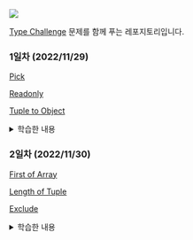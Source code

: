 <img src="https://raw.githubusercontent.com/type-challenges/type-challenges/454767ce6ebb197f29fdbfa04e385042fd15aaf3/screenshots/logo.svg" />

[Type Challenge](https://github.com/type-challenges/type-challenges) 문제를 함께 푸는 레포지토리입니다.

### 1일차 (2022/11/29)

[Pick](https://github.com/type-challenges/type-challenges/blob/main/questions/00004-easy-pick/README.md)

[Readonly](https://github.com/type-challenges/type-challenges/blob/main/questions/00007-easy-readonly/README.md)

[Tuple to Object](https://github.com/type-challenges/type-challenges/blob/main/questions/00011-easy-tuple-to-object/README.md)

<details>
<summary>학습한 내용</summary>

### List vs Array vs Tuple

1. List

- mutable
- ordered
- can be changed or replaced
- more than one data type

2. Array

- mutable
- ordered
- can be changed or replaced
- only similar data types

3. Tuple

- immutable
- ordered
- cannot be changed or replaced
- more than one data type

### `T[number]`

- 타입스크립트에서 Array는 index signature를 이용해 이런 식으로 선언되어 있다.

```ts
interface ArrayMaybe<Element> {
  [index: number]: Element;
}
```

1. **인덱스 시그니처**는 특정 타입의 key나 특정 타입의 value를 가진 프로퍼티를 가리킨다.

2. `T[___]` T의 프로퍼티를 추론한다. 즉, `T[___]`를 사용하면 인덱스 시그니처의 타입을 참조할 수 있다.

- Array에 대해서 `T[number]` 또는 `T['length']`를 사용할 수 있다. Array는 number타입의 index를 가지고 있으며, 'length'라는 속성을 가지고 있기 때문이다.

- 만약 `T[string]`을 사용한다면 참조할 자료유형은 다음 예시와 같을 것이다.

```ts
interface Dictionary<Value> {
  [key: string]: Value;
}
```

[참고링크](https://stackoverflow.com/questions/59187941/whats-the-tnumber-mean-in-typescript-code)

</details>

### 2일차 (2022/11/30)

[First of Array](https://github.com/type-challenges/type-challenges/blob/main/questions/00014-easy-first/README.md)

[Length of Tuple](https://github.com/type-challenges/type-challenges/blob/main/questions/00018-easy-tuple-length/README.md)

[Exclude](https://github.com/type-challenges/type-challenges/blob/main/questions/00043-easy-exclude/README.md)

<details>
<summary>학습한 내용</summary>

### Distributive conditional types

타입이 naked 타입 매개변수인 조건 타입을 `distributive conditional types`라고 한다.
`distributive conditional types`은 인스턴스화 중에 union 타입에 자동으로 분산된다.

```ts
type Excludes<T, U> = T extends U ? X : Y;

Excludes<A | B | C, A>;
```

위 코드는 아래와 같이 추론된다.

```ts
// Excludes<A | B | C, U>;
(A extends A ? X : Y) | (B extends A ? X : Y) | (C extends A ? X : Y)
```

[참고링크](https://www.typescriptlang.org/docs/handbook/release-notes/typescript-2-8.html#distributive-conditional-types)

</details>
